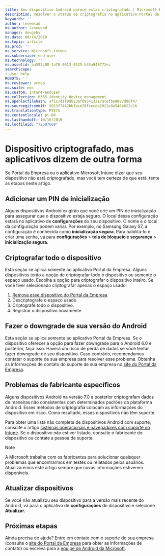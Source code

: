 ```yaml
---
title: Seu dispositivo Android parece estar criptografado | Microsoft Docs
description: Resolver o status de criptografia no aplicativo Portal da Empresa e Microsoft Intune
keywords: ''
author: lenewsad
ms.author: lanewsad
manager: dougeby
ms.date: 08/14/2019
ms.topic: article
ms.prod: ''
ms.service: microsoft-intune
ms.subservice: end-user
ms.technology: ''
ms.assetid: ba593c08-1a78-4013-8525-b45a948772ec
searchScope:
- User help
ROBOTS: ''
ms.reviewer: arnab
ms.suite: ems
ms.custom: intune-enduser
ms.collection: M365-identity-device-management
ms.openlocfilehash: af1c7d1f9d8236fd95413317acefbe8887d90f47
ms.sourcegitcommit: 9013f7442bbface78feecde2922e8e546a622c16
ms.translationtype: MTE75
ms.contentlocale: pt-BR
ms.lasthandoff: 10/16/2019
ms.locfileid: "72507669"
---
```

# <a name="device-encrypted-but-apps-say-otherwise"></a>Dispositivo criptografado, mas aplicativos dizem de outra forma

Se Portal da Empresa ou o aplicativo Microsoft Intune dizer que seu dispositivo não está criptografado, mas você tem certeza de que está, tente as etapas neste artigo.  

## <a name="add-a-startup-pin"></a>Adicionar um PIN de inicialização

Alguns dispositivos Android exigirão que você crie um PIN de inicialização para assegurar que o dispositivo esteja seguro. O local dessa configuração estará no aplicativo de **configurações** do seu dispositivo. O nome e o local da configuração podem variar. Por exemplo, no Samsung Galaxy S7, a configuração é conhecida como **inicialização segura**. Para habilitá-lo e criar uma senha, vá para **configurações**  > **tela de bloqueio e segurança**  > **inicialização segura**.  

## <a name="encrypt-the-entire-device"></a>Criptografar todo o dispositivo

Esta seção se aplica somente ao aplicativo Portal da Empresa. Alguns dispositivos terão a opção de criptografar todo o dispositivo ou somente o espaço usado. Escolha a opção para criptografar o dispositivo inteiro. Se você tiver selecionado criptografar apenas o espaço usado:

1. [Remova esse dispositivo do Portal da Empresa](unenroll-your-device-from-intune-android.md).
2. Descriptografe o espaço usado.  
3. Criptografe todo o dispositivo.  
4. Registrar o dispositivo novamente.  

## <a name="downgrade-your-version-of-android"></a>Fazer o downgrade de sua versão do Android

Esta seção se aplica somente ao aplicativo Portal da Empresa. Se o dispositivo oferecer a opção para fazer downgrade para o Android 6.0 e posterior, faça isso. Haverá um risco de perda de dados se você tentar fazer downgrade de seu dispositivo. Caso contrário, recomendamos contatar o suporte de sua empresa para resolver esse problema. Obtenha as informações de contato do suporte de sua empresa no [site do Portal da Empresa](https://go.microsoft.com/fwlink/?linkid=2010980).  

## <a name="specific-manufacturer-issues"></a>Problemas de fabricante específicos

Alguns dispositivos Android na versão 7.0 e posterior criptografam dados de maneiras não consistentes com determinados padrões da plataforma Android. Esses métodos de criptografia colocam as informações do dispositivo em risco. Como resultado, esses dispositivos não têm suporte.

Para obter uma lista não completa de dispositivos Android com suporte, consulte o artigo [sistemas operacionais e navegadores com suporte no Intune](https://docs.microsoft.com/intune/fundamentals/supported-devices-browsers#supported-samsung-knox-standard-devices). Se o dispositivo não estiver listado, consulte o fabricante do dispositivo ou contate a pessoa de suporte.

> [!Note]
> A Microsoft trabalha com os fabricantes para solucionar quaisquer problemas que encontrarmos em testes ou relatados pelos usuários. Atualizaremos este artigo sempre que novas informações estiverem disponíveis.

## <a name="update-devices"></a>Atualizar dispositivos

Se você não atualizou seu dispositivo para a versão mais recente do Android, vá para o aplicativo de **configurações** do dispositivo e selecione **Atualizar**.  

## <a name="next-steps"></a>Próximas etapas

Ainda precisa de ajuda? Entre em contato com o suporte de sua empresa (consulte o [site do Portal da Empresa](https://go.microsoft.com/fwlink/?linkid=2010980) para obter as informações de contato) ou escreva para a <a href="mailto:wintunedroidfbk@microsoft.com?subject=I'm having trouble with enrolling my Android device&body=Describe the issue you're experiencing here.">equipe de Android da Microsoft</a>.  
